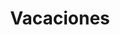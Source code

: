 ---
title: Vacaciones
pagination:
    previous:
        link: ../maintenance
        name: Mantenimiento
---
